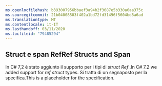 ```yaml
---
ms.openlocfilehash: b393007956bbaef3a94b2f3687e5b330a6aa375c
ms.sourcegitcommit: 21b04008503f402a1bd72fd31496f5604bd8a6ad
ms.translationtype: MT
ms.contentlocale: it-IT
ms.lasthandoff: 03/11/2020
ms.locfileid: "79485294"
---
```

## <a name="ref-structs-and-span"></a><span data-ttu-id="d1117-101">Struct e span Ref</span><span class="sxs-lookup"><span data-stu-id="d1117-101">Ref Structs and Span</span></span>

<span data-ttu-id="d1117-102">In C# 7,2 è stato aggiunto il supporto per i tipi di *struct Ref* .</span><span class="sxs-lookup"><span data-stu-id="d1117-102">In C# 7.2 we added support for *ref struct* types.</span></span>  <span data-ttu-id="d1117-103">Si tratta di un segnaposto per la specifica.</span><span class="sxs-lookup"><span data-stu-id="d1117-103">This is a placeholder for the specification.</span></span>
